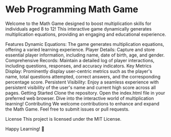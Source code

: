 # Web Programming Math Game
 
Welcome to the Math Game designed to boost multiplication skills for individuals aged 8 to 12! This interactive game dynamically generates multiplication equations, providing an engaging and educational experience.

Features
Dynamic Equations: The game generates multiplication equations, offering a varied learning experience.
Player Details: Capture and store essential player information, including name, date of birth, age, and gender.
Comprehensive Records: Maintain a detailed log of player interactions, including questions, responses, and accuracy indicators.
Key Metrics Display: Prominently display user-centric metrics such as the player's name, total questions attempted, correct answers, and the corresponding percentage score.
Persistent Visibility: Enjoy a seamless experience with persistent visibility of the user's name and current high score across all pages.
Getting Started
Clone the repository.
Open the index.html file in your preferred web browser.
Dive into the interactive world of multiplication learning!
Contributing
We welcome contributions to enhance and expand the Math Game. Feel free to submit issues or pull requests.

License
This project is licensed under the MIT License.

Happy Learning! 🚀